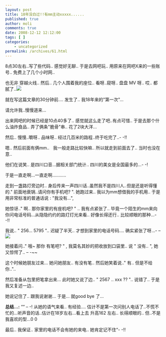 ```yaml
---
layout: post
title: 18年没白过!!有mm主动xxxxx......
published: true
author: moli
comments: true
date: 2008-12-12 12:12:00
tags: [ ]
categories:
    - uncategorized
permalink: /archives/61.html
---
```

8点30左右..写了些代码.. 感觉好无聊.. 于是去网吧玩.. 用原来在网吧X来的一些账号.. 免费上了几个小时网..

也无非 穿越火线.. 然后.. 几个人围着我的座位.. 看呀..窥呀.. 盘盘 MV 呀.. 哎.. 都腻了..![][1]

就在写这篇文章的30分钟前&#8230;. 发生了.. 我18年来的"第一次"&#8230;

请允许我..慢慢道来&#8230;

出来网吧的时候已经是10点40多了.. 感觉就这么走了吧..有点可惜.. 于是去那个什么油炸食品.. 弄了俩条"脆骨"串.. 花了2块大洋&#8230;

然后.. 慢慢..嚼呀.. 品味呀.. 经过几百米的路程..终于吃完了..- -!!

嗯.. 然后前面有俩mm..&nbsp;&nbsp; 我一般走路比较快嘛.. 所以就走到前面去了.. 当时也没在意..

他们在说笑.. 是四川口音&#8230;据相关部门统计.. 四川的美女是全国最多的&#8230;- -!

于是一直走啊&#8230;一直走啊&#8230;&#8230;&#8230;..

走到一盏路灯旁边时.. 身后传来一声四川话..虽然我不是四川人..但是还是听得懂的." 前面地衰锅..请问你有手机吧? ". 她跑过来.. 我以为mm想借我的手机用.. 于是用非常标准的普通话说 : "我没有&#8230;",

她惊讶.." 啊.. 那你家里的有座机吧? " .. 我有点紧张了.. 毕竟一个陌生的mm来向你问电话号码&#8230;从隐隐约约的路灯灯光来看.. 好像长得还行.. 比较顺眼的那种&#8230;- -!!

我说.. " 256&#8230; 5795 ".. 迟疑了半天.. 才想到家里的电话号码&#8230;. 确实紧张了呀&#8230;- &#8211; ![][2]

她接着问.." 哦~ 那你 有笔吧? " , 我莫名其妙的把收放到口袋里.. 说 " 没有.. ", 她又惊愕了.. &#8211; -~~

这个时候她朋友过来&#8230; 她问她朋友.. 有没有笔.. 然后她笑着说.." 有.. 但是不给你.."..

然后准备从包里把笔拿出来&#8230; 此时她又说了边.. " 2567 .. xxx ?? ".. 说错了.. 于是我又复述一边..

她说记住了.. 跟我说谢谢&#8230; 于是&#8230; 就good bye 了&#8230;

**总结&#8230;:** &#8220;&#8220; &#8211; -! 从她的语气来看.. 有经验&#8230;. 估计不是第一次问别人电话了..不慌不忙的&#8230;听声音的话..估计在18岁左右&#8230;看上去 升高162 左右.. 长得顺眼的.. 但..不是我喜欢的型&#8230;0 0

最后.. 我保证.. 家里的电话不会有她的来电.. 她肯定记不住&#8220;- -!!

 [1]: http://img.baidu.com/hi/jx/j_0022.gif
 [2]: http://img.baidu.com/hi/jx/j_0044.gif